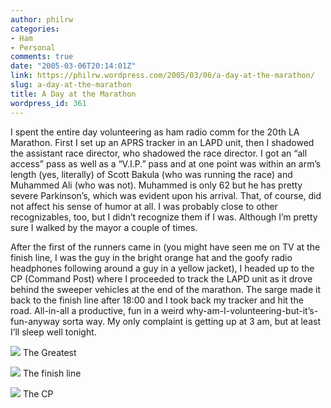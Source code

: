 ```yaml
---
author: philrw
categories:
- Ham
- Personal
comments: true
date: "2005-03-06T20:14:01Z"
link: https://philrw.wordpress.com/2005/03/06/a-day-at-the-marathon/
slug: a-day-at-the-marathon
title: A Day at the Marathon
wordpress_id: 361
---
```


I spent the entire day volunteering as ham radio comm for the 20th LA Marathon. First I set up an APRS tracker in an LAPD unit, then I shadowed the assistant race director, who shadowed the race director. I got an “all access” pass as well as a “V.I.P.” pass and at one point was within an arm’s length (yes, literally) of Scott Bakula (who was running the race) and Muhammed Ali (who was not). Muhammed is only 62 but he has pretty severe Parkinson’s, which was evident upon his arrival. That, of course, did not affect his sense of humor at all. I was probably close to other recognizables, too, but I didn’t recognize them if I was. Although I’m pretty sure I walked by the mayor a couple of times.

After the first of the runners came in (you might have seen me on TV at the finish line, I was the guy in the bright orange hat and the goofy radio headphones following around a guy in a yellow jacket), I headed up to the CP (Command Post) where I proceeded to track the LAPD unit as it drove behind the sweeper vehicles at the end of the marathon. The sarge made it back to the finish line after 18:00 and I took back my tracker and hit the road. All-in-all a productive, fun in a weird why-am-I-volunteering-but-it’s-fun-anyway sorta way. My only complaint is getting up at 3 am, but at least I’ll sleep well tonight.

[![](/images/Photo_030605_006-300x225.jpg)](/images/photo_030605_006.jpg)
The Greatest

[![](/images/Photo_030605_008-300x225.jpg)](/images/photo_030605_008.jpg)
The finish line

[![](/images/Photo_030605_010-300x225.jpg)](/images/photo_030605_010.jpg)
The CP
